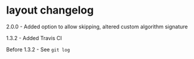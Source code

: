 # layout changelog
2.0.0 - Added option to allow skipping, altered custom algorithm signature

1.3.2 - Added Travis CI

Before 1.3.2 - See `git log`
